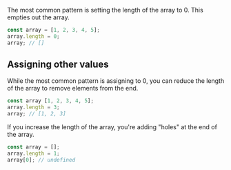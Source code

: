 The most common pattern is setting the length of the array to 0. This empties out the array.

```javascript
const array = [1, 2, 3, 4, 5];
array.length = 0;
array; // []
```

## Assigning other values

While the most common pattern is assigning to 0, you can reduce the length of the array to remove elements from the end.

```javascript
const array [1, 2, 3, 4, 5];
array.length = 3;
array; // [1, 2, 3]
```

If you increase the length of the array, you're adding "holes" at the end of the array.

```javascript
const array = [];
array.length = 1;
array[0]; // undefined
```